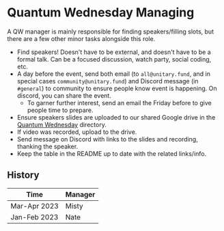 # Quantum Wednesday Managing

A QW manager is mainly responsible for finding speakers/filling slots, but there are a few other minor tasks alongside this role.

- Find speakers! Doesn't have to be external, and doesn't have to be a formal talk. Can be a focused discussion, watch party, social coding, etc.
- A day before the event, send both email (to `all@unitary.fund`, and in special cases `community@unitary.fund`) and Discord message (in `#general`) to community to ensure people know event is happening. On discord, you can share the event.
  - To garner further interest, send an email the Friday before to give people time to prepare.
- Ensure speakers slides are uploaded to our shared Google drive in the [Quantum Wednesday](https://drive.google.com/drive/folders/1ZpHoh2BFf0QpV6E_VvAZa4P0TzTTT_lF?usp=sharing) directory.
- If video was recorded, upload to the drive.
- Send message on Discord with links to the slides and recording, thanking the speaker.
- Keep the table in the README up to date with the related links/info.


## History

| Time         | Manager |
| ------------ | ------- |
| Mar-Apr 2023 | Misty   |
| Jan-Feb 2023 | Nate    |

